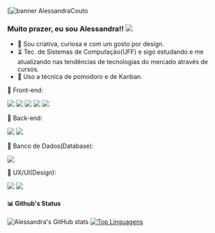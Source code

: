[![banner AlessandraCouto](https://user-images.githubusercontent.com/51713464/194718733-58536afb-fed1-4ae6-8f13-96bb198c22ac.png)

### Muito prazer, eu sou Alessandra!!  <a href="https://www.linkedin.com/in/alessandradocouto"><img src="https://img.shields.io/badge/LinkedIn-0077B5?style=for-the-badge&logo=linkedin&logoColor=white"></a> 

- 🤙 Sou criativa, curiosa e com um gosto por design. 
-  :hourglass_flowing_sand: Tec. de Sistemas de Computação(UFF) e sigo estudando e me atualizando nas tendências de tecnologias do mercado através de cursos.
-  :pushpin: Uso a técnica de pomodoro e de Kanban.


:rocket: Front-end:

<img src="https://img.shields.io/badge/HTML5-E34F26?style=for-the-badge&logo=html5&logoColor=white">  <img src="https://img.shields.io/badge/CSS3-1572B6?style=for-the-badge&logo=css3&logoColor=white">  <img src="https://img.shields.io/badge/JavaScript-F7DF1E?style=for-the-badge&logo=javascript&logoColor=black">  <img src="https://img.shields.io/badge/Sass-CC6699?style=for-the-badge&logo=sass&logoColor=white">   <img src="https://img.shields.io/badge/Git-F05032?style=for-the-badge&logo=git&logoColor=white">


:roller_coaster: Back-end:

<img src="https://img.shields.io/badge/Java-2C2255?style=for-the-badge&logo=java&logoColor=white">
<img src="https://img.shields.io/badge/Python-CCCCCC?style=for-the-badge&logo=python&logoColor=black">


:closed_lock_with_key: Banco de Dados(Database):

<img src="https://img.shields.io/badge/Mysql-000000?style=for-the-badge&logo=mysql&logoColor=yellow">


:telescope: UX/UI(Design):

<img src="https://img.shields.io/badge/Figma-F24E1E?style=for-the-badge&logo=figma&logoColor=white">  <img src="https://img.shields.io/badge/Inkscape-000000?style=for-the-badge&logo=Inkscape&logoColor=white">




#### :bar_chart: Github's Status

![Alessandra's GitHub stats](https://github-readme-stats.vercel.app/api?username=alessandradocouto&show_icons=true&theme=react)
[![Top Linguagens](https://github-readme-stats.vercel.app/api/top-langs/?username=alessandradocouto&layout=compact)](https://github.com/alessandradocouto/github-readme-stats)
